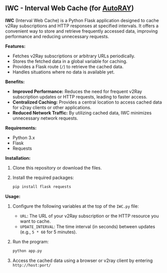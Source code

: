 ## IWC - Interval Web Cache (for [AutoRAY](https://github.com/iWebbIO/AUTORAY))

**IWC** (Interval Web Cache) is a Python Flask application designed to cache v2Ray subscriptions and HTTP responses at specified intervals. It offers a convenient way to store and retrieve frequently accessed data, improving performance and reducing unnecessary requests.

**Features:**

* Fetches v2Ray subscriptions or arbitrary URLs periodically.
* Stores the fetched data in a global variable for caching.
* Provides a Flask route (`/`) to retrieve the cached data.
* Handles situations where no data is available yet.

**Benefits:**

* **Improved Performance:** Reduces the need for frequent v2Ray subscription updates or HTTP requests, leading to faster access.
* **Centralized Caching:** Provides a central location to access cached data for v2ray clients or other applications.
* **Reduced Network Traffic:** By utilizing cached data, IWC minimizes unnecessary network requests.

**Requirements:**

* Python 3.x
* Flask
* Requests

**Installation:**

1. Clone this repository or download the files.
2. Install the required packages:

   ```bash
   pip install flask requests
   ```

**Usage:**

1. Configure the following variables at the top of the `IWC.py` file:

   * `URL`: The URL of your v2Ray subscription or the HTTP resource you want to cache.
   * `UPDATE_INTERVAL`: The time interval (in seconds) between updates (e.g., `5 * 60` for 5 minutes).

2. Run the program:

   ```bash
   python app.py
   ```

3. Access the cached data using a browser or v2ray client by entering `http://host:port/`
